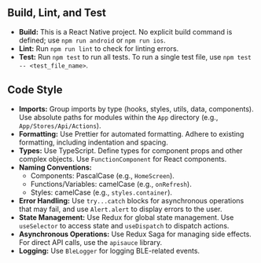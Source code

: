 ## Build, Lint, and Test

- **Build:** This is a React Native project. No explicit build command is defined; use `npm run android` or `npm run ios`.
- **Lint:** Run `npm run lint` to check for linting errors.
- **Test:** Run `npm test` to run all tests. To run a single test file, use `npm test -- <test_file_name>`.

## Code Style

- **Imports:** Group imports by type (hooks, styles, utils, data, components). Use absolute paths for modules within the `App` directory (e.g., `App/Stores/Api/Actions`).
- **Formatting:** Use Prettier for automated formatting. Adhere to existing formatting, including indentation and spacing.
- **Types:** Use TypeScript. Define types for component props and other complex objects. Use `FunctionComponent` for React components.
- **Naming Conventions:**
  - Components: PascalCase (e.g., `HomeScreen`).
  - Functions/Variables: camelCase (e.g., `onRefresh`).
  - Styles: camelCase (e.g., `styles.container`).
- **Error Handling:** Use `try...catch` blocks for asynchronous operations that may fail, and use `Alert.alert` to display errors to the user.
- **State Management:** Use Redux for global state management. Use `useSelector` to access state and `useDispatch` to dispatch actions.
- **Asynchronous Operations:** Use Redux Saga for managing side effects. For direct API calls, use the `apisauce` library.
- **Logging:** Use `BleLogger` for logging BLE-related events.
